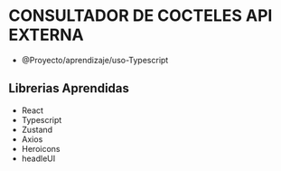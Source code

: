 # CONSULTADOR DE COCTELES API EXTERNA 
  
- @Proyecto/aprendizaje/uso-Typescript

## Librerias Aprendidas

- React
- Typescript 
- Zustand
-  Axios
- Heroicons
- headleUI




